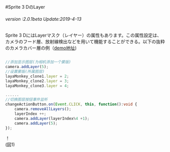 #Sprite 3 DのLayer

###### *version :2.0.1beta   Update:2019-4-13*

Sprite 3 DにはLayerマスク（レイヤー）の属性もあります。この属性設定は、カメラのフード層、放射線検出などを用いて機能することができる。以下の抜粋のカメラカバー層の例（[demo地址](https://layaair.ldc.layabox.com/demo2/?language=ch&category=3d&group=Camera&name=CameraLayer))


```typescript

//添加显示图层(为相机添加一个蒙版)
camera.addLayer(5);
//设置蒙版(所属图层)
layaMonkey_clone1.layer = 2;
layaMonkey_clone2.layer = 3;
layaMonkey_clone3.layer = 4;

......
//切换图层按钮事件监听
changeActionButton.on(Event.CLICK, this, function():void {
    camera.removeAllLayers();
    layerIndex ++;
    camera.addLayer(layerIndex%4 +1);
    camera.addLayer(5);
});
```


！[](img/1.gif)<br/>(図1)
